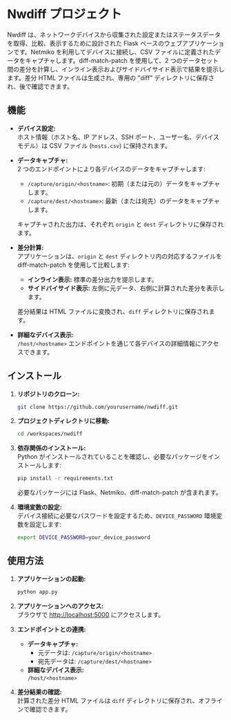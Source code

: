 # Nwdiff プロジェクト

Nwdiff は、ネットワークデバイスから収集された設定またはステータスデータを取得、比較、表示するために設計された Flask ベースのウェブアプリケーションです。Netmiko を利用してデバイスに接続し、CSV ファイルに定義されたデータをキャプチャします。diff-match-patch を使用して、2 つのデータセット間の差分を計算し、インライン表示およびサイドバイサイド表示で結果を提示します。差分 HTML ファイルは生成され、専用の "diff" ディレクトリに保存され、後で確認できます。

## 機能

- **デバイス設定:**  
  ホスト情報（ホスト名、IP アドレス、SSH ポート、ユーザー名、デバイスモデル）は CSV ファイル (`hosts.csv`) に保持されます。

- **データキャプチャ:**  
  2 つのエンドポイントにより各デバイスのデータをキャプチャします:
  - `/capture/origin/<hostname>`: 初期（または元の）データをキャプチャします。
  - `/capture/dest/<hostname>`: 最新（または宛先）のデータをキャプチャします。
  
  キャプチャされた出力は、それぞれ `origin` と `dest` ディレクトリに保存されます。

- **差分計算:**  
  アプリケーションは、`origin` と `dest` ディレクトリ内の対応するファイルを diff-match-patch を使用して比較します:
  - **インライン表示:** 標準の差分出力を提示します。
  - **サイドバイサイド表示:** 左側に元データ、右側に計算された差分を表示します。
  
  差分結果は HTML ファイルに変換され、`diff` ディレクトリに保存されます。

- **詳細なデバイス表示:**  
  `/host/<hostname>` エンドポイントを通じて各デバイスの詳細情報にアクセスできます。

## インストール

1. **リポジトリのクローン:**
   ```bash
   git clone https://github.com/yourusername/nwdiff.git
   ```
2. **プロジェクトディレクトリに移動:**
   ```bash
   cd /workspaces/nwdiff
   ```

3. **依存関係のインストール:**  
   Python がインストールされていることを確認し、必要なパッケージをインストールします:
   ```bash
   pip install -r requirements.txt
   ```
   必要なパッケージには Flask、Netmiko、diff-match-patch が含まれます。

4. **環境変数の設定:**  
   デバイス接続に必要なパスワードを設定するため、`DEVICE_PASSWORD` 環境変数を設定します:
   ```bash
   export DEVICE_PASSWORD=your_device_password
   ```

## 使用方法

1. **アプリケーションの起動:**
   ```bash
   python app.py
   ```
2. **アプリケーションへのアクセス:**  
   ブラウザで [http://localhost:5000](http://localhost:5000) にアクセスします。

3. **エンドポイントとの連携:**
   - **データキャプチャ:**
     - 元データは: `/capture/origin/<hostname>`
     - 宛先データは: `/capture/dest/<hostname>`
   - **詳細なデバイス表示:**  
     `/host/<hostname>`

4. **差分結果の確認:**  
   計算された差分 HTML ファイルは `diff` ディレクトリに保存され、オフラインで確認できます。
